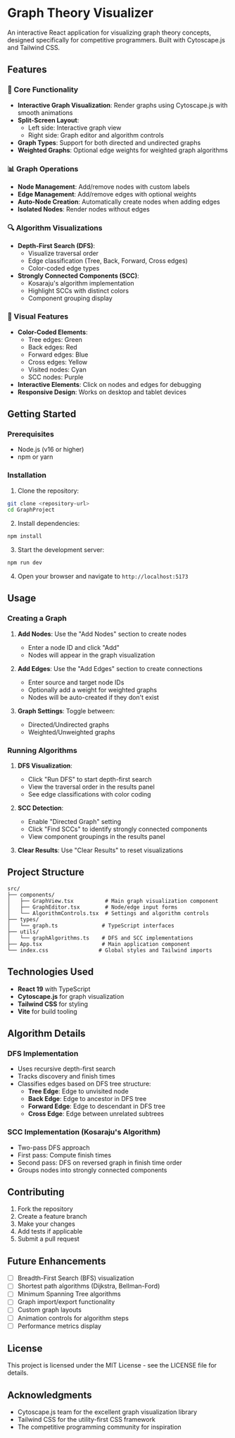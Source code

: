 # Graph Theory Visualizer

An interactive React application for visualizing graph theory concepts, designed specifically for competitive programmers. Built with Cytoscape.js and Tailwind CSS.

## Features

### 🎯 Core Functionality
- **Interactive Graph Visualization**: Render graphs using Cytoscape.js with smooth animations
- **Split-Screen Layout**:
  - Left side: Interactive graph view
  - Right side: Graph editor and algorithm controls
- **Graph Types**: Support for both directed and undirected graphs
- **Weighted Graphs**: Optional edge weights for weighted graph algorithms

### 📊 Graph Operations
- **Node Management**: Add/remove nodes with custom labels
- **Edge Management**: Add/remove edges with optional weights
- **Auto-Node Creation**: Automatically create nodes when adding edges
- **Isolated Nodes**: Render nodes without edges

### 🔍 Algorithm Visualizations
- **Depth-First Search (DFS)**:
  - Visualize traversal order
  - Edge classification (Tree, Back, Forward, Cross edges)
  - Color-coded edge types
- **Strongly Connected Components (SCC)**:
  - Kosaraju's algorithm implementation
  - Highlight SCCs with distinct colors
  - Component grouping display

### 🎨 Visual Features
- **Color-Coded Elements**:
  - Tree edges: Green
  - Back edges: Red
  - Forward edges: Blue
  - Cross edges: Yellow
  - Visited nodes: Cyan
  - SCC nodes: Purple
- **Interactive Elements**: Click on nodes and edges for debugging
- **Responsive Design**: Works on desktop and tablet devices

## Getting Started

### Prerequisites
- Node.js (v16 or higher)
- npm or yarn

### Installation

1. Clone the repository:
```bash
git clone <repository-url>
cd GraphProject
```

2. Install dependencies:
```bash
npm install
```

3. Start the development server:
```bash
npm run dev
```

4. Open your browser and navigate to `http://localhost:5173`

## Usage

### Creating a Graph

1. **Add Nodes**: Use the "Add Nodes" section to create nodes
   - Enter a node ID and click "Add"
   - Nodes will appear in the graph visualization

2. **Add Edges**: Use the "Add Edges" section to create connections
   - Enter source and target node IDs
   - Optionally add a weight for weighted graphs
   - Nodes will be auto-created if they don't exist

3. **Graph Settings**: Toggle between:
   - Directed/Undirected graphs
   - Weighted/Unweighted graphs

### Running Algorithms

1. **DFS Visualization**:
   - Click "Run DFS" to start depth-first search
   - View the traversal order in the results panel
   - See edge classifications with color coding

2. **SCC Detection**:
   - Enable "Directed Graph" setting
   - Click "Find SCCs" to identify strongly connected components
   - View component groupings in the results panel

3. **Clear Results**: Use "Clear Results" to reset visualizations

## Project Structure

```
src/
├── components/
│   ├── GraphView.tsx          # Main graph visualization component
│   ├── GraphEditor.tsx        # Node/edge input forms
│   └── AlgorithmControls.tsx  # Settings and algorithm controls
├── types/
│   └── graph.ts              # TypeScript interfaces
├── utils/
│   └── graphAlgorithms.ts    # DFS and SCC implementations
├── App.tsx                   # Main application component
└── index.css                # Global styles and Tailwind imports
```

## Technologies Used

- **React 19** with TypeScript
- **Cytoscape.js** for graph visualization
- **Tailwind CSS** for styling
- **Vite** for build tooling

## Algorithm Details

### DFS Implementation
- Uses recursive depth-first search
- Tracks discovery and finish times
- Classifies edges based on DFS tree structure:
  - **Tree Edge**: Edge to unvisited node
  - **Back Edge**: Edge to ancestor in DFS tree
  - **Forward Edge**: Edge to descendant in DFS tree
  - **Cross Edge**: Edge between unrelated subtrees

### SCC Implementation (Kosaraju's Algorithm)
- Two-pass DFS approach
- First pass: Compute finish times
- Second pass: DFS on reversed graph in finish time order
- Groups nodes into strongly connected components

## Contributing

1. Fork the repository
2. Create a feature branch
3. Make your changes
4. Add tests if applicable
5. Submit a pull request

## Future Enhancements

- [ ] Breadth-First Search (BFS) visualization
- [ ] Shortest path algorithms (Dijkstra, Bellman-Ford)
- [ ] Minimum Spanning Tree algorithms
- [ ] Graph import/export functionality
- [ ] Custom graph layouts
- [ ] Animation controls for algorithm steps
- [ ] Performance metrics display

## License

This project is licensed under the MIT License - see the LICENSE file for details.

## Acknowledgments

- Cytoscape.js team for the excellent graph visualization library
- Tailwind CSS for the utility-first CSS framework
- The competitive programming community for inspiration
